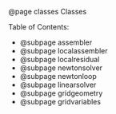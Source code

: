 @page classes Classes

Table of Contents:
- @subpage assembler
- @subpage localassembler
- @subpage localresidual
- @subpage newtonsolver
- @subpage newtonloop
- @subpage linearsolver
- @subpage gridgeometry
- @subpage gridvariables

<!--@ref assembler
@ref localAssembler-->
